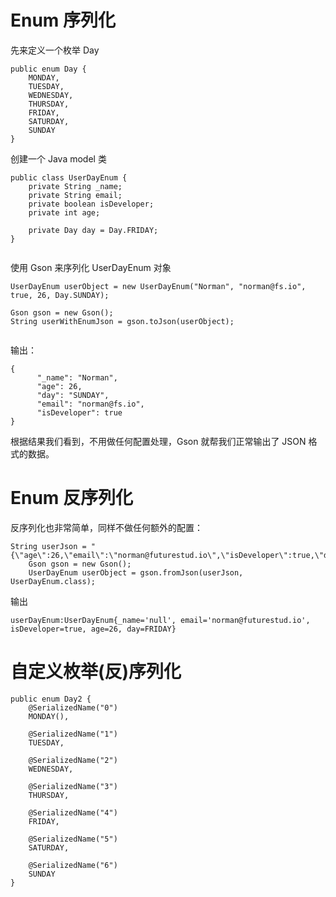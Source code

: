 
# Enum 序列化
先来定义一个枚举 Day
```
public enum Day {  
    MONDAY,
    TUESDAY,
    WEDNESDAY,
    THURSDAY,
    FRIDAY,
    SATURDAY,
    SUNDAY
}
```
创建一个 Java model 类

```
public class UserDayEnum {  
    private String _name;
    private String email;
    private boolean isDeveloper;
    private int age;

    private Day day = Day.FRIDAY;
}


```
使用 Gson 来序列化 UserDayEnum 对象
```
UserDayEnum userObject = new UserDayEnum("Norman", "norman@fs.io", true, 26, Day.SUNDAY);

Gson gson = new Gson();  
String userWithEnumJson = gson.toJson(userObject);


```
输出：

```
{
      "_name": "Norman",
      "age": 26,
      "day": "SUNDAY",
      "email": "norman@fs.io",
      "isDeveloper": true
}
```
根据结果我们看到，不用做任何配置处理，Gson 就帮我们正常输出了 JSON 格式的数据。

# Enum 反序列化
反序列化也非常简单，同样不做任何额外的配置：

```
String userJson = "{\"age\":26,\"email\":\"norman@futurestud.io\",\"isDeveloper\":true,\"day\":\"FRIDAY\"}";
    Gson gson = new Gson();
    UserDayEnum userObject = gson.fromJson(userJson, UserDayEnum.class);

```
输出
```
userDayEnum:UserDayEnum{_name='null', email='norman@futurestud.io', isDeveloper=true, age=26, day=FRIDAY}

```
# 自定义枚举(反)序列化

```
public enum Day2 {
    @SerializedName("0")
    MONDAY(),

    @SerializedName("1")
    TUESDAY,

    @SerializedName("2")
    WEDNESDAY,

    @SerializedName("3")
    THURSDAY,

    @SerializedName("4")
    FRIDAY,

    @SerializedName("5")
    SATURDAY,

    @SerializedName("6")
    SUNDAY
}

```

